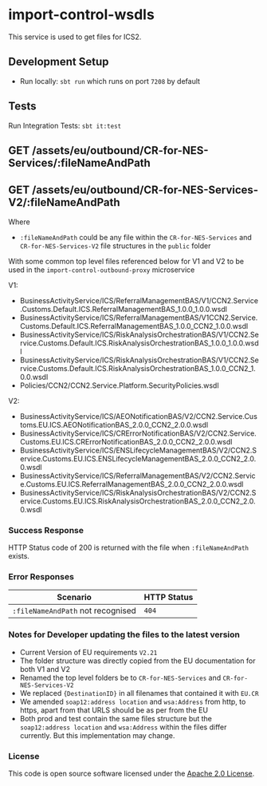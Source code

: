 
# import-control-wsdls

This service is used to get files for ICS2.


## Development Setup
- Run locally: `sbt run` which runs on port `7208` by default

## Tests

Run Integration Tests: `sbt it:test`

## GET /assets/eu/outbound/CR-for-NES-Services/:fileNameAndPath
## GET /assets/eu/outbound/CR-for-NES-Services-V2/:fileNameAndPath


Where 
 - `:fileNameAndPath` could be  any file within the `CR-for-NES-Services` and `CR-for-NES-Services-V2` file structures in the `public` folder
 
With some common top level files referenced below for V1 and V2 to be used in the `import-control-outbound-proxy` microservice

V1:
- BusinessActivityService/ICS/ReferralManagementBAS/V1/CCN2.Service.Customs.Default.ICS.ReferralManagementBAS_1.0.0_1.0.0.wsdl
- BusinessActivityService/ICS/ReferralManagementBAS/V1CCN2.Service.Customs.Default.ICS.ReferralManagementBAS_1.0.0_CCN2_1.0.0.wsdl
- BusinessActivityService/ICS/RiskAnalysisOrchestrationBAS/V1/CCN2.Service.Customs.Default.ICS.RiskAnalysisOrchestrationBAS_1.0.0_1.0.0.wsdl
- BusinessActivityService/ICS/RiskAnalysisOrchestrationBAS/V1/CCN2.Service.Customs.Default.ICS.RiskAnalysisOrchestrationBAS_1.0.0_CCN2_1.0.0.wsdl
- Policies/CCN2/CCN2.Service.Platform.SecurityPolicies.wsdl

V2:
- BusinessActivityService/ICS/AEONotificationBAS/V2/CCN2.Service.Customs.EU.ICS.AEONotificationBAS_2.0.0_CCN2_2.0.0.wsdl
- BusinessActivityService/ICS/CRErrorNotificationBAS/V2/CCN2.Service.Customs.EU.ICS.CRErrorNotificationBAS_2.0.0_CCN2_2.0.0.wsdl
- BusinessActivityService/ICS/ENSLifecycleManagementBAS/V2/CCN2.Service.Customs.EU.ICS.ENSLifecycleManagementBAS_2.0.0_CCN2_2.0.0.wsdl
- BusinessActivityService/ICS/ReferralManagementBAS/V2/CCN2.Service.Customs.EU.ICS.ReferralManagementBAS_2.0.0_CCN2_2.0.0.wsdl
- BusinessActivityService/ICS/RiskAnalysisOrchestrationBAS/V2/CCN2.Service.Customs.EU.ICS.RiskAnalysisOrchestrationBAS_2.0.0_CCN2_2.0.0.wsdl

### Success Response
HTTP Status code of 200 is returned with the file when `:fileNameAndPath` exists.

### Error Responses
| Scenario | HTTP Status |
| --- | --- |
| `:fileNameAndPath` not recognised | `404` |

### Notes for Developer updating the files to the latest version

- Current Version of EU requirements `V2.21`
- The folder structure was directly copied from the EU documentation for both V1 and V2
- Renamed the top level folders be to `CR-for-NES-Services` and `CR-for-NES-Services-V2`
- We replaced `{DestinationID}` in all filenames that contained it with `EU.CR`
- We amended  `soap12:address location` and `wsa:Address` from http, to https, apart from that URLS should be as per from the EU
- Both prod and test contain the same files structure but the `soap12:address location` and `wsa:Address` within the files differ currently. But this implementation may change.


### License

This code is open source software licensed under the [Apache 2.0 License]("http://www.apache.org/licenses/LICENSE-2.0.html").

